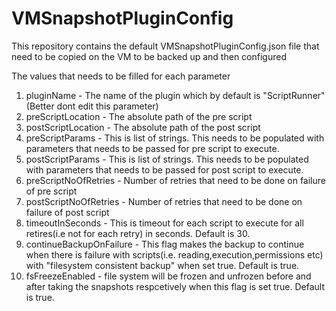 # VMSnapshotPluginConfig
This repository contains the default VMSnapshotPluginConfig.json file that need to be copied on the VM to be backed up and then configured

The values that needs to be filled for each parameter

1) pluginName - The name of the plugin which by default is "ScriptRunner" (Better dont edit this parameter)
2) preScriptLocation - The absolute path of the pre script
3) postScriptLocation - The absolute path of the post script
4) preScriptParams - This is list of strings. This needs to be populated with parameters that needs to be passed for pre script to execute.
5) postScriptParams - This is list of strings. This needs to be populated with parameters that needs to be passed for post script to execute.
6) preScriptNoOfRetries - Number of retries that need to be done on failure of pre script
7) postScriptNoOfRetries -  Number of retries that need to be done on failure of post script
8) timeoutInSeconds - This is timeout for each script to execute for all retires(i.e not for each retry) in seconds. Default is 30.
9) continueBackupOnFailure - This flag makes the backup to continue when there is failure with scripts(i.e. reading,execution,permissions etc) with "filesystem consistent backup" when set true. Default is true.
10) fsFreezeEnabled - file system will be frozen and unfrozen before and after taking the snapshots respcetively when this flag is set true. Default is true.
